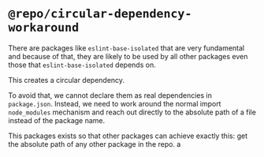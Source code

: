 # `@repo/circular-dependency-workaround`

There are packages like `eslint-base-isolated` that are very fundamental and because of that, they are likely to be used
by all other packages even those that `eslint-base-isolated` depends on.

This creates a circular dependency.

To avoid that, we cannot declare them as real dependencies in `package.json`. Instead, we need to work around the normal
import `node_modules` mechanism and reach out directly to the absolute path of a file instead of the package name.

This packages exists so that other packages can achieve exactly this: get the absolute path of any other package in the
repo.
a
